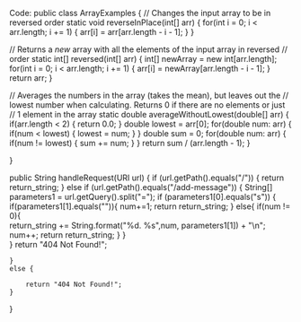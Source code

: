 Code:
public class ArrayExamples {
  // Changes the input array to be in reversed order
  static void reverseInPlace(int[] arr) {
    for(int i = 0; i < arr.length; i += 1) {
      arr[i] = arr[arr.length - i - 1];
    }
  }

  // Returns a *new* array with all the elements of the input array in reversed
  // order
  static int[] reversed(int[] arr) {
    int[] newArray = new int[arr.length];
    for(int i = 0; i < arr.length; i += 1) {
      arr[i] = newArray[arr.length - i - 1];
    }
    return arr;
  }

  // Averages the numbers in the array (takes the mean), but leaves out the
  // lowest number when calculating. Returns 0 if there are no elements or just
  // 1 element in the array
  static double averageWithoutLowest(double[] arr) {
    if(arr.length < 2) { return 0.0; }
    double lowest = arr[0];
    for(double num: arr) {
      if(num < lowest) { lowest = num; }
    }
    double sum = 0;
    for(double num: arr) {
      if(num != lowest) { sum += num; }
    }
    return sum / (arr.length - 1);
  }


}




public String handleRequest(URI url) {
    if (url.getPath().equals("/")) {
        return return_string;
    } 
    else if (url.getPath().equals("/add-message")) {
        String[] parameters1 = url.getQuery().split("=");
        if (parameters1[0].equals("s")) {
            if(parameters1[1].equals("<string>")){
                 num+=1;
                 return return_string;
            }
            else{
                if(num != 0){   
                    return_string += String.format("%d. %s",num, parameters1[1]) + "\n";
                    num++;
                    return return_string;
                }
            }  
        }
        return "404 Not Found!";
        
    } 
    else {
        
        return "404 Not Found!";
    }
}


